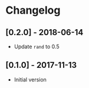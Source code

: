 # Changelog

## [0.2.0] - 2018-06-14

- Update `rand` to 0.5

## [0.1.0] - 2017-11-13

- Initial version

